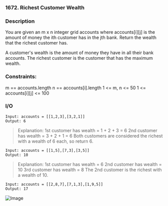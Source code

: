 ### 1672. Richest Customer Wealth
### Description
You are given an m x n integer grid accounts where accounts[i][j] is the amount of money the i​​​​​​​​​​​th​​​​ customer has in the j​​​​​​​​​​​th​​​​ bank. Return the wealth that the richest customer has.

A customer's wealth is the amount of money they have in all their bank accounts. The richest customer is the customer that has the maximum wealth.

 
### Constraints:

m == accounts.length
n == accounts[i].length
1 <= m, n <= 50
1 <= accounts[i][j] <= 100

### I/O
```
Input: accounts = [[1,2,3],[3,2,1]]
Output: 6
```
> Explanation:
> 1st customer has wealth = 1 + 2 + 3 = 6
> 2nd customer has wealth = 3 + 2 + 1 = 6
> Both customers are considered the richest with a wealth of 6 each, so return 6.

```
Input: accounts = [[1,5],[7,3],[3,5]]
Output: 10
```
> Explanation: 
> 1st customer has wealth = 6
> 2nd customer has wealth = 10 
> 3rd customer has wealth = 8
> The 2nd customer is the richest with a wealth of 10.

```
Input: accounts = [[2,8,7],[7,1,3],[1,9,5]]
Output: 17
```

![Image](https://i.imgur.com/LgJ57HJ.png)